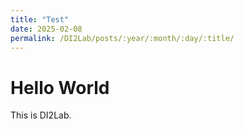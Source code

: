 ```yaml
---
title: "Test"
date: 2025-02-08
permalink: /DI2Lab/posts/:year/:month/:day/:title/  
---
```


# Hello World

This is DI2Lab.